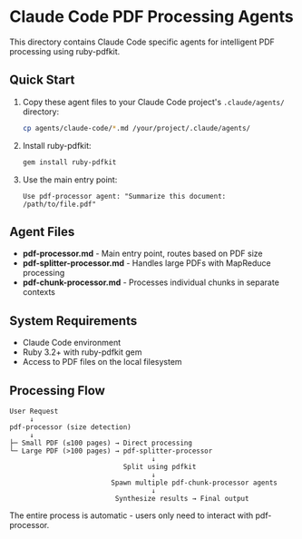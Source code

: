 # Claude Code PDF Processing Agents

This directory contains Claude Code specific agents for intelligent PDF processing using ruby-pdfkit.

## Quick Start

1. Copy these agent files to your Claude Code project's `.claude/agents/` directory:
   ```bash
   cp agents/claude-code/*.md /your/project/.claude/agents/
   ```

2. Install ruby-pdfkit:
   ```bash
   gem install ruby-pdfkit
   ```

3. Use the main entry point:
   ```
   Use pdf-processor agent: "Summarize this document: /path/to/file.pdf"
   ```

## Agent Files

- **pdf-processor.md** - Main entry point, routes based on PDF size
- **pdf-splitter-processor.md** - Handles large PDFs with MapReduce processing  
- **pdf-chunk-processor.md** - Processes individual chunks in separate contexts

## System Requirements

- Claude Code environment
- Ruby 3.2+ with ruby-pdfkit gem
- Access to PDF files on the local filesystem

## Processing Flow

```
User Request
     ↓
pdf-processor (size detection)
     ↓
├─ Small PDF (≤100 pages) → Direct processing
└─ Large PDF (>100 pages) → pdf-splitter-processor
                                   ↓
                            Split using pdfkit
                                   ↓  
                         Spawn multiple pdf-chunk-processor agents
                                   ↓
                          Synthesize results → Final output
```

The entire process is automatic - users only need to interact with pdf-processor.